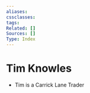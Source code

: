 ```yaml
---
aliases:
cssclasses:
tags:
Related: []
Sources: []
Type: Index
---
```

# Tim Knowles

- Tim is a Carrick Lane Trader
